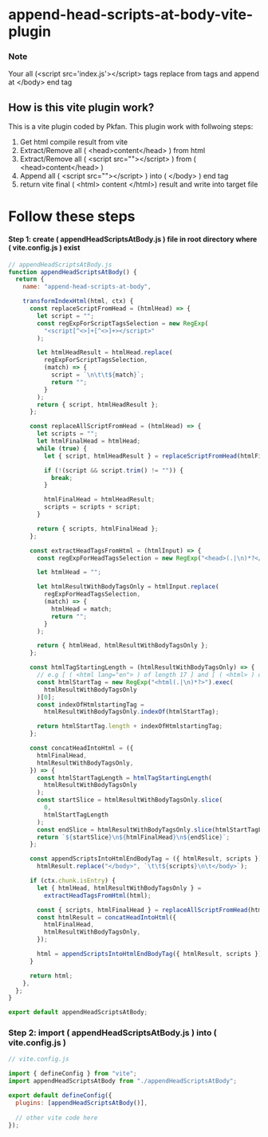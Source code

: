 # append-head-scripts-at-body-vite-plugin

### Note
Your all (&lt;script src='index.js'&gt;&lt;/script&gt; tags replace from <head> tags and append at &lt;/body&gt; end tag

## How is this vite plugin work?
This is a vite plugin coded by Pkfan. This plugin work with follwoing steps:

1) Get html compile result from vite   
2) Extract/Remove all ( &lt;head&gt;content&lt;/head&gt; ) from html   
3) Extract/Remove all ( &lt;script src=""&gt;&lt;/script&gt; ) from ( &lt;head&gt;content&lt;/head&gt; )
4) Append all ( &lt;script src=""&gt;&lt;/script&gt; ) into ( &lt;/body&gt; ) end tag
5) return vite final ( &lt;html&gt; content &lt;/html&gt;) result and write into target file

# Follow these steps

#### Step 1: create ( appendHeadScriptsAtBody.js ) file in root directory where ( vite.config.js ) exist

```js
// appendHeadScriptsAtBody.js
function appendHeadScriptsAtBody() {
  return {
    name: "append-head-scripts-at-body",

    transformIndexHtml(html, ctx) {
      const replaceScriptFromHead = (htmlHead) => {
        let script = "";
        const regExpForScriptTagsSelection = new RegExp(
          "<script[^<>]+[^<>]+></script>"
        );

        let htmlHeadResult = htmlHead.replace(
          regExpForScriptTagsSelection,
          (match) => {
            script = `\n\t\t${match}`;
            return "";
          }
        );
        return { script, htmlHeadResult };
      };

      const replaceAllScriptFromHead = (htmlHead) => {
        let scripts = "";
        let htmlFinalHead = htmlHead;
        while (true) {
          let { script, htmlHeadResult } = replaceScriptFromHead(htmlFinalHead);

          if (!(script && script.trim() != "")) {
            break;
          }

          htmlFinalHead = htmlHeadResult;
          scripts = scripts + script;
        }

        return { scripts, htmlFinalHead };
      };

      const extractHeadTagsFromHtml = (htmlInput) => {
        const regExpForHeadTagsSelection = new RegExp("<head>(.|\n)*?</head>");

        let htmlHead = "";

        let htmlResultWithBodyTagsOnly = htmlInput.replace(
          regExpForHeadTagsSelection,
          (match) => {
            htmlHead = match;
            return "";
          }
        );

        return { htmlHead, htmlResultWithBodyTagsOnly };
      };

      const htmlTagStartingLength = (htmlResultWithBodyTagsOnly) => {
        // e.g [ ( <html lang="en"> ) of length 17 ] and [ ( <html> ) of length 6 ]
        const htmlStartTag = new RegExp("<html(.|\n)*?>").exec(
          htmlResultWithBodyTagsOnly
        )[0];
        const indexOfHtmlstartingTag =
          htmlResultWithBodyTagsOnly.indexOf(htmlStartTag);

        return htmlStartTag.length + indexOfHtmlstartingTag;
      };

      const concatHeadIntoHtml = ({
        htmlFinalHead,
        htmlResultWithBodyTagsOnly,
      }) => {
        const htmlStartTagLength = htmlTagStartingLength(
          htmlResultWithBodyTagsOnly
        );
        const startSlice = htmlResultWithBodyTagsOnly.slice(
          0,
          htmlStartTagLength
        );
        const endSlice = htmlResultWithBodyTagsOnly.slice(htmlStartTagLength);
        return `${startSlice}\n${htmlFinalHead}\n${endSlice}`;
      };

      const appendScriptsIntoHtmlEndBodyTag = ({ htmlResult, scripts }) =>
        htmlResult.replace("</body>", `\t\t${scripts}\n\t</body>`);

      if (ctx.chunk.isEntry) {
        let { htmlHead, htmlResultWithBodyTagsOnly } =
          extractHeadTagsFromHtml(html);

        const { scripts, htmlFinalHead } = replaceAllScriptFromHead(htmlHead);
        const htmlResult = concatHeadIntoHtml({
          htmlFinalHead,
          htmlResultWithBodyTagsOnly,
        });

        html = appendScriptsIntoHtmlEndBodyTag({ htmlResult, scripts });
      }

      return html;
    },
  };
}

export default appendHeadScriptsAtBody;

```

### Step 2: import ( appendHeadScriptsAtBody.js ) into ( vite.config.js )
```js
// vite.config.js

import { defineConfig } from "vite";
import appendHeadScriptsAtBody from "./appendHeadScriptsAtBody";

export default defineConfig({
  plugins: [appendHeadScriptsAtBody()],
  
  // other vite code here
});
```
